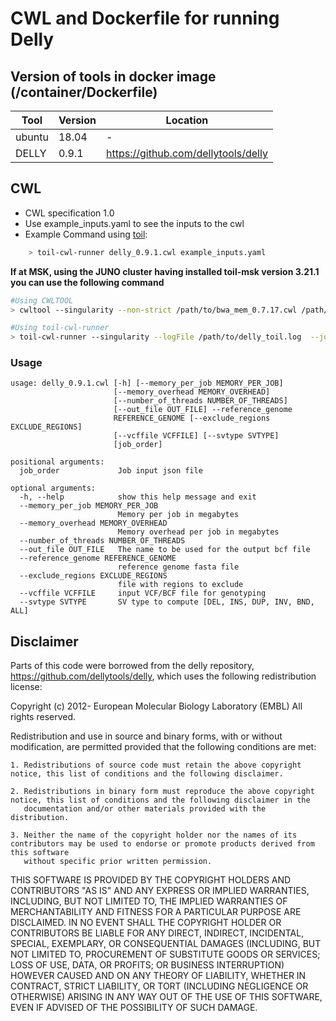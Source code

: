 # CWL and Dockerfile for running Delly

## Version of tools in docker image (/container/Dockerfile)

| Tool	| Version	| Location	|
|---	|---	|---	|
| ubuntu  	| 18.04  	|  -	|
| DELLY  	| 0.9.1	|  https://github.com/dellytools/delly	|


## CWL

- CWL specification 1.0
- Use example_inputs.yaml to see the inputs to the cwl
- Example Command using [toil](https://toil.readthedocs.io):

```bash
    > toil-cwl-runner delly_0.9.1.cwl example_inputs.yaml
```
**If at MSK, using the JUNO cluster having installed toil-msk version 3.21.1 you can use the following command**

```bash
#Using CWLTOOL
> cwltool --singularity --non-strict /path/to/bwa_mem_0.7.17.cwl /path/to/inputs.yaml

#Using toil-cwl-runner
> toil-cwl-runner --singularity --logFile /path/to/delly_toil.log  --jobStore /path/to/delly_jobStore --batchSystem lsf --workDir /path/to/delly_toil_log --outdir . --writeLogs /path/to/delly_toil_log --logLevel DEBUG --stats --retryCount 2 --disableCaching --disableChaining --maxLogFileSize 20000000000 /path/to/delly_0.7.17.cwl /path/to/inputs.yaml > delly_toil.stdout 2> delly_toil.stderr &
```

### Usage 

```
usage: delly_0.9.1.cwl [-h] [--memory_per_job MEMORY_PER_JOB]
                       [--memory_overhead MEMORY_OVERHEAD]
                       [--number_of_threads NUMBER_OF_THREADS]
                       [--out_file OUT_FILE] --reference_genome
                       REFERENCE_GENOME [--exclude_regions EXCLUDE_REGIONS]
                       [--vcffile VCFFILE] [--svtype SVTYPE]
                       [job_order]

positional arguments:
  job_order             Job input json file

optional arguments:
  -h, --help            show this help message and exit
  --memory_per_job MEMORY_PER_JOB
                        Memory per job in megabytes
  --memory_overhead MEMORY_OVERHEAD
                        Memory overhead per job in megabytes
  --number_of_threads NUMBER_OF_THREADS
  --out_file OUT_FILE   The name to be used for the output bcf file
  --reference_genome REFERENCE_GENOME
                        reference genome fasta file
  --exclude_regions EXCLUDE_REGIONS
                        file with regions to exclude
  --vcffile VCFFILE     input VCF/BCF file for genotyping
  --svtype SVTYPE       SV type to compute [DEL, INS, DUP, INV, BND, ALL]
``` 

## Disclaimer 
Parts of this code were borrowed from the delly repository, https://github.com/dellytools/delly, which uses the following redistribution license: 

Copyright (c) 2012- European Molecular Biology Laboratory (EMBL)
All rights reserved.

Redistribution and use in source and binary forms, with or without modification, are permitted provided that the following conditions are met:

    1. Redistributions of source code must retain the above copyright notice, this list of conditions and the following disclaimer.

    2. Redistributions in binary form must reproduce the above copyright notice, this list of conditions and the following disclaimer in the
       documentation and/or other materials provided with the distribution.

    3. Neither the name of the copyright holder nor the names of its contributors may be used to endorse or promote products derived from this software 
       without specific prior written permission.

THIS SOFTWARE IS PROVIDED BY THE COPYRIGHT HOLDERS AND CONTRIBUTORS "AS IS" AND ANY EXPRESS OR IMPLIED WARRANTIES, INCLUDING, BUT NOT LIMITED TO,
THE IMPLIED WARRANTIES OF MERCHANTABILITY AND FITNESS FOR A PARTICULAR PURPOSE ARE DISCLAIMED. IN NO EVENT SHALL THE COPYRIGHT HOLDER OR
CONTRIBUTORS BE LIABLE FOR ANY DIRECT, INDIRECT, INCIDENTAL, SPECIAL, EXEMPLARY, OR CONSEQUENTIAL DAMAGES (INCLUDING, BUT NOT LIMITED TO,
PROCUREMENT OF SUBSTITUTE GOODS OR SERVICES; LOSS OF USE, DATA, OR PROFITS; OR BUSINESS INTERRUPTION) HOWEVER CAUSED AND ON ANY THEORY OF LIABILITY,
WHETHER IN CONTRACT, STRICT LIABILITY, OR TORT (INCLUDING NEGLIGENCE OR OTHERWISE) ARISING IN ANY WAY OUT OF THE USE OF THIS SOFTWARE, EVEN IF
ADVISED OF THE POSSIBILITY OF SUCH DAMAGE.

